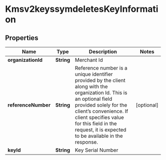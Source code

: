 
# Kmsv2keyssymdeletesKeyInformation

## Properties
Name | Type | Description | Notes
------------ | ------------- | ------------- | -------------
**organizationId** | **String** | Merchant Id  | 
**referenceNumber** | **String** | Reference number is a unique identifier provided by the client along with the organization Id. This is an optional field provided solely for the client’s convenience. If client specifies value for this field in the request, it is expected to be available in the response.  |  [optional]
**keyId** | **String** | Key Serial Number | 



